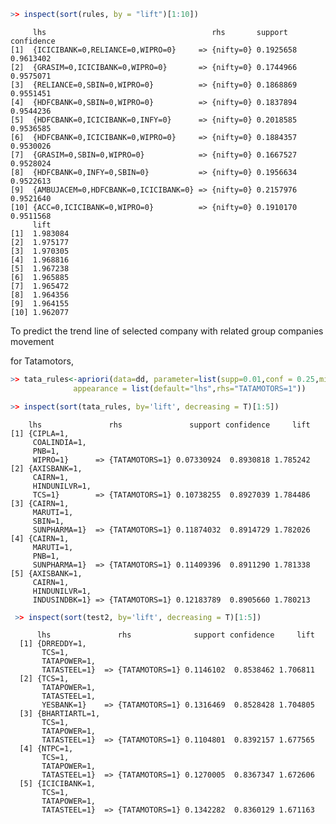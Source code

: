  ```r
>> inspect(sort(rules, by = "lift")[1:10])
``` 

         lhs                                     rhs       support   confidence
    [1]  {ICICIBANK=0,RELIANCE=0,WIPRO=0}     => {nifty=0} 0.1925658 0.9613402 
    [2]  {GRASIM=0,ICICIBANK=0,WIPRO=0}       => {nifty=0} 0.1744966 0.9575071 
    [3]  {RELIANCE=0,SBIN=0,WIPRO=0}          => {nifty=0} 0.1868869 0.9551451 
    [4]  {HDFCBANK=0,SBIN=0,WIPRO=0}          => {nifty=0} 0.1837894 0.9544236 
    [5]  {HDFCBANK=0,ICICIBANK=0,INFY=0}      => {nifty=0} 0.2018585 0.9536585 
    [6]  {HDFCBANK=0,ICICIBANK=0,WIPRO=0}     => {nifty=0} 0.1884357 0.9530026 
    [7]  {GRASIM=0,SBIN=0,WIPRO=0}            => {nifty=0} 0.1667527 0.9528024 
    [8]  {HDFCBANK=0,INFY=0,SBIN=0}           => {nifty=0} 0.1956634 0.9522613 
    [9]  {AMBUJACEM=0,HDFCBANK=0,ICICIBANK=0} => {nifty=0} 0.2157976 0.9521640 
    [10] {ACC=0,ICICIBANK=0,WIPRO=0}          => {nifty=0} 0.1910170 0.9511568 
         lift    
    [1]  1.983084
    [2]  1.975177
    [3]  1.970305
    [4]  1.968816
    [5]  1.967238
    [6]  1.965885
    [7]  1.965472
    [8]  1.964356
    [9]  1.964155
    [10] 1.962077


To predict the trend line of selected company with related group companies movement  
 
for Tatamotors,
 
 ```r
 >> tata_rules<-apriori(data=dd, parameter=list(supp=0.01,conf = 0.25,minlen=2,maxlen=6), 
               appearance = list(default="lhs",rhs="TATAMOTORS=1"))

 >> inspect(sort(tata_rules, by='lift', decreasing = T)[1:5])  
 
```  

        lhs               rhs               support confidence     lift
    [1] {CIPLA=1,                                                      
         COALINDIA=1,                                                  
         PNB=1,                                                        
         WIPRO=1}      => {TATAMOTORS=1} 0.07330924  0.8930818 1.785242
    [2] {AXISBANK=1,                                                   
         CAIRN=1,                                                      
         HINDUNILVR=1,                                                 
         TCS=1}        => {TATAMOTORS=1} 0.10738255  0.8927039 1.784486
    [3] {CAIRN=1,                                                      
         MARUTI=1,                                                     
         SBIN=1,                                                       
         SUNPHARMA=1}  => {TATAMOTORS=1} 0.11874032  0.8914729 1.782026
    [4] {CAIRN=1,                                                      
         MARUTI=1,                                                     
         PNB=1,                                                        
         SUNPHARMA=1}  => {TATAMOTORS=1} 0.11409396  0.8911290 1.781338
    [5] {AXISBANK=1,                                                   
         CAIRN=1,                                                      
         HINDUNILVR=1,                                                 
         INDUSINDBK=1} => {TATAMOTORS=1} 0.12183789  0.8905660 1.780213
     

 
 ```r
  >> inspect(sort(test2, by='lift', decreasing = T)[1:5])  
  ```  
  
  
          lhs               rhs              support confidence     lift
      [1] {DRREDDY=1,                                                   
           TCS=1,                                                       
           TATAPOWER=1,                                                 
           TATASTEEL=1}  => {TATAMOTORS=1} 0.1146102  0.8538462 1.706811
      [2] {TCS=1,                                                       
           TATAPOWER=1,                                                 
           TATASTEEL=1,                                                 
           YESBANK=1}    => {TATAMOTORS=1} 0.1316469  0.8528428 1.704805
      [3] {BHARTIARTL=1,                                                
           TCS=1,                                                       
           TATAPOWER=1,                                                 
           TATASTEEL=1}  => {TATAMOTORS=1} 0.1104801  0.8392157 1.677565
      [4] {NTPC=1,                                                      
           TCS=1,                                                       
           TATAPOWER=1,                                                 
           TATASTEEL=1}  => {TATAMOTORS=1} 0.1270005  0.8367347 1.672606
      [5] {ICICIBANK=1,                                                 
           TCS=1,                                                       
           TATAPOWER=1,                                                 
           TATASTEEL=1}  => {TATAMOTORS=1} 0.1342282  0.8360129 1.671163


